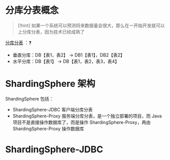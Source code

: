 
# 分库分表概念
>[!hint] 如果一个系统可以预测将来数据量会很大，那么在一开始开发就可以上分库分表，因为技术已经成熟了

<u>分库分表</u> ：❓
- 垂直分库：DB【表1，表2】 -> DB1【表1】，DB2【表2】
- 水平分库：DB【表1】 -> DB【表1，表2，表3，表4】


# ShardingSphere 架构
ShardingSphere 包括：
- ShardingSphere-JDBC 客户端分库分表
- ShardingSphere-Proxy 服务端分库分表，是一个独立部署的项目，而 Java 项目不是直接操作数据库了，而是操作 ShardingSphere-Proxy，再由 ShardingSphere-Proxy 操作数据库


# ShardingSphere-JDBC





